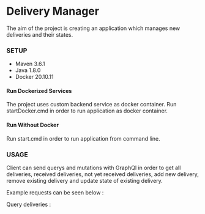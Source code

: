 # Delivery Manager
The aim of the project is creating an application which manages new deliveries and their states.

### SETUP
- Maven 3.6.1
- Java 1.8.0
- Docker 20.10.11

#### Run Dockerized Services
The project uses custom backend service as docker container. Run startDocker.cmd in order to run application as docker container.

#### Run Without Docker
Run start.cmd in order to run application from command line.

### USAGE

Client can send querys and mutations with GraphQl in order to get all deliveries, received deliveries, 
not yet received deliveries, add new delivery, remove existing delivery and update state of existing delivery.

Example requests can be seen below : 

Query deliveries : 


